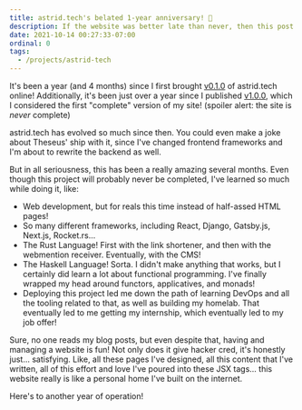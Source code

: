 ```yaml
---
title: astrid.tech's belated 1-year anniversary! 🎉
description: If the website was better late than never, then this post is too!
date: 2021-10-14 00:27:33-07:00
ordinal: 0
tags:
  - /projects/astrid-tech
---
```


It's been a year (and 4 months) since I first brought
[v0.1.0](https://github.com/astralbijection/astrid.tech/tree/v0.1.0) of
astrid.tech online! Additionally, it's been just over a year since I published
[v1.0.0](https://github.com/astralbijection/astrid.tech/tree/v1.0.0), which I
considered the first "complete" version of my site! (spoiler alert: the site is
_never_ complete)

astrid.tech has evolved so much since then. You could even make a joke about
Theseus' ship with it, since I've changed frontend frameworks and I'm about to
rewrite the backend as well.

<!-- excerpt -->

But in all seriousness, this has been a really amazing several months. Even
though this project will probably never be completed, I've learned so much while
doing it, like:

- Web development, but for reals this time instead of half-assed HTML pages!
- So many different frameworks, including React, Django, Gatsby.js, Next.js,
  Rocket.rs...
- The Rust Language! First with the link shortener, and then with the webmention
  receiver. Eventually, with the CMS!
- The Haskell Language! Sorta. I didn't make anything that works, but I
  certainly did learn a lot about functional programming. I've finally wrapped
  my head around functors, applicatives, and monads!
- Deploying this project led me down the path of learning DevOps and all the
  tooling related to that, as well as building my homelab. That eventually led
  to me getting my internship, which eventually led to my job offer!

Sure, no one reads my blog posts, but even despite that, having and managing a
website is fun! Not only does it give hacker cred, it's honestly just...
satisfying. Like, all these pages I've designed, all this content that I've
written, all of this effort and love I've poured into these JSX tags... this
website really is like a personal home I've built on the internet.

Here's to another year of operation!
